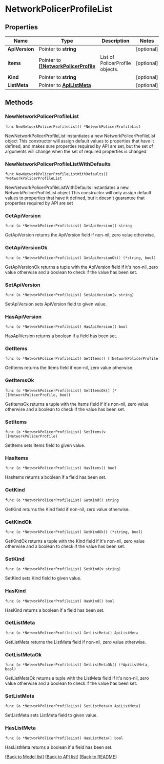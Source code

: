 # NetworkPolicerProfileList

## Properties

Name | Type | Description | Notes
------------ | ------------- | ------------- | -------------
**ApiVersion** | Pointer to **string** |  | [optional] 
**Items** | Pointer to [**[]NetworkPolicerProfile**](NetworkPolicerProfile.md) | List of PolicerProfile objects. | [optional] 
**Kind** | Pointer to **string** |  | [optional] 
**ListMeta** | Pointer to [**ApiListMeta**](apiListMeta.md) |  | [optional] 

## Methods

### NewNetworkPolicerProfileList

`func NewNetworkPolicerProfileList() *NetworkPolicerProfileList`

NewNetworkPolicerProfileList instantiates a new NetworkPolicerProfileList object
This constructor will assign default values to properties that have it defined,
and makes sure properties required by API are set, but the set of arguments
will change when the set of required properties is changed

### NewNetworkPolicerProfileListWithDefaults

`func NewNetworkPolicerProfileListWithDefaults() *NetworkPolicerProfileList`

NewNetworkPolicerProfileListWithDefaults instantiates a new NetworkPolicerProfileList object
This constructor will only assign default values to properties that have it defined,
but it doesn't guarantee that properties required by API are set

### GetApiVersion

`func (o *NetworkPolicerProfileList) GetApiVersion() string`

GetApiVersion returns the ApiVersion field if non-nil, zero value otherwise.

### GetApiVersionOk

`func (o *NetworkPolicerProfileList) GetApiVersionOk() (*string, bool)`

GetApiVersionOk returns a tuple with the ApiVersion field if it's non-nil, zero value otherwise
and a boolean to check if the value has been set.

### SetApiVersion

`func (o *NetworkPolicerProfileList) SetApiVersion(v string)`

SetApiVersion sets ApiVersion field to given value.

### HasApiVersion

`func (o *NetworkPolicerProfileList) HasApiVersion() bool`

HasApiVersion returns a boolean if a field has been set.

### GetItems

`func (o *NetworkPolicerProfileList) GetItems() []NetworkPolicerProfile`

GetItems returns the Items field if non-nil, zero value otherwise.

### GetItemsOk

`func (o *NetworkPolicerProfileList) GetItemsOk() (*[]NetworkPolicerProfile, bool)`

GetItemsOk returns a tuple with the Items field if it's non-nil, zero value otherwise
and a boolean to check if the value has been set.

### SetItems

`func (o *NetworkPolicerProfileList) SetItems(v []NetworkPolicerProfile)`

SetItems sets Items field to given value.

### HasItems

`func (o *NetworkPolicerProfileList) HasItems() bool`

HasItems returns a boolean if a field has been set.

### GetKind

`func (o *NetworkPolicerProfileList) GetKind() string`

GetKind returns the Kind field if non-nil, zero value otherwise.

### GetKindOk

`func (o *NetworkPolicerProfileList) GetKindOk() (*string, bool)`

GetKindOk returns a tuple with the Kind field if it's non-nil, zero value otherwise
and a boolean to check if the value has been set.

### SetKind

`func (o *NetworkPolicerProfileList) SetKind(v string)`

SetKind sets Kind field to given value.

### HasKind

`func (o *NetworkPolicerProfileList) HasKind() bool`

HasKind returns a boolean if a field has been set.

### GetListMeta

`func (o *NetworkPolicerProfileList) GetListMeta() ApiListMeta`

GetListMeta returns the ListMeta field if non-nil, zero value otherwise.

### GetListMetaOk

`func (o *NetworkPolicerProfileList) GetListMetaOk() (*ApiListMeta, bool)`

GetListMetaOk returns a tuple with the ListMeta field if it's non-nil, zero value otherwise
and a boolean to check if the value has been set.

### SetListMeta

`func (o *NetworkPolicerProfileList) SetListMeta(v ApiListMeta)`

SetListMeta sets ListMeta field to given value.

### HasListMeta

`func (o *NetworkPolicerProfileList) HasListMeta() bool`

HasListMeta returns a boolean if a field has been set.


[[Back to Model list]](../README.md#documentation-for-models) [[Back to API list]](../README.md#documentation-for-api-endpoints) [[Back to README]](../README.md)


